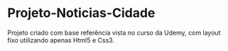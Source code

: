 # Projeto-Noticias-Cidade
Projeto criado com base referência vista no curso da Udemy, com layout fixo utilizando apenas Html5 e Css3. 
